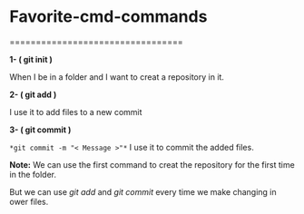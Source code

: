 # Favorite-cmd-commands
=================================

**1- ( git init )**

When I be in a folder and I want to creat a repository in it.


**2- ( git add )**

I use it to add files to a new commit


**3- ( git commit )**

`*git commit -m "< Message >"*` 
I use it to commit the added files.


**Note:** 
We can use the first command to creat the repository for the first time in the folder.

But we can use *git add* and *git commit* every time we make changing in ower files.
